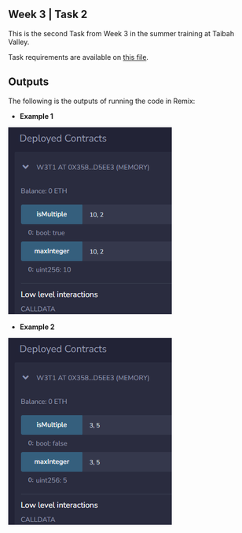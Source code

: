 ## Week 3  |  Task 2

This is the second Task from Week 3 in the summer training at Taibah Valley.

Task requirements are available on [this file](./week3Task2.pdf).

## Outputs

The following is the outputs of running the code in Remix:

- **Example 1**

![Example Output](./simple-run/output1.png)

- **Example 2**

![Example Output](./simple-run/output2.png)
